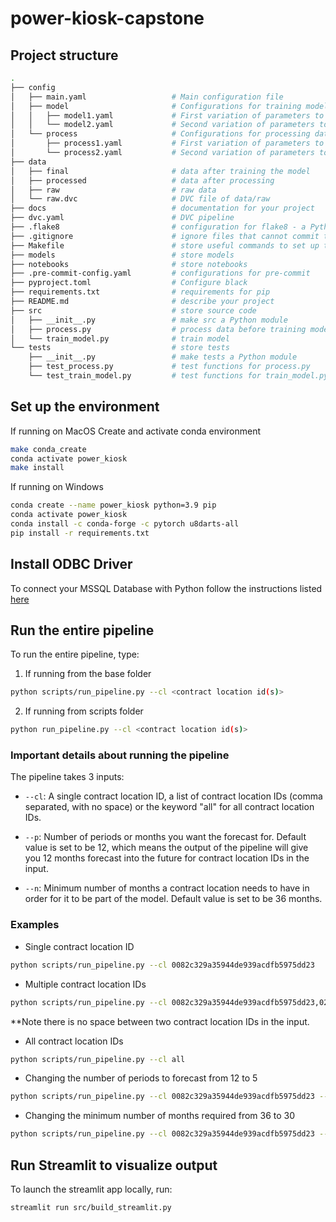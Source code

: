 # power-kiosk-capstone


## Project structure
```bash
.
├── config                      
│   ├── main.yaml                   # Main configuration file
│   ├── model                       # Configurations for training model
│   │   ├── model1.yaml             # First variation of parameters to train model
│   │   └── model2.yaml             # Second variation of parameters to train model
│   └── process                     # Configurations for processing data
│       ├── process1.yaml           # First variation of parameters to process data
│       └── process2.yaml           # Second variation of parameters to process data
├── data            
│   ├── final                       # data after training the model
│   ├── processed                   # data after processing
│   ├── raw                         # raw data
│   └── raw.dvc                     # DVC file of data/raw
├── docs                            # documentation for your project
├── dvc.yaml                        # DVC pipeline
├── .flake8                         # configuration for flake8 - a Python formatter tool
├── .gitignore                      # ignore files that cannot commit to Git
├── Makefile                        # store useful commands to set up the environment
├── models                          # store models
├── notebooks                       # store notebooks
├── .pre-commit-config.yaml         # configurations for pre-commit
├── pyproject.toml                  # Configure black
├── requirements.txt                # requirements for pip
├── README.md                       # describe your project
├── src                             # store source code
│   ├── __init__.py                 # make src a Python module 
│   ├── process.py                  # process data before training model
│   └── train_model.py              # train model
└── tests                           # store tests
    ├── __init__.py                 # make tests a Python module 
    ├── test_process.py             # test functions for process.py
    └── test_train_model.py         # test functions for train_model.py
```

## Set up the environment

If running on MacOS
Create and activate conda environment
```bash
make conda_create
conda activate power_kiosk
make install
```

If running on Windows
```bash
conda create --name power_kiosk python=3.9 pip
conda activate power_kiosk
conda install -c conda-forge -c pytorch u8darts-all
pip install -r requirements.txt 
```

## Install ODBC Driver 
To connect your MSSQL Database with Python follow the instructions listed [here](https://learn.microsoft.com/en-us/sql/connect/odbc/download-odbc-driver-for-sql-server?view=sql-server-ver16)

## Run the entire pipeline
To run the entire pipeline, type:

1. If running from the base folder
```bash
python scripts/run_pipeline.py --cl <contract location id(s)> 
```

2. If running from scripts folder 
```bash
python run_pipeline.py --cl <contract location id(s)>
```

### Important details about running the pipeline

The pipeline takes 3 inputs:
- `--cl`: A single contract location ID, a list of contract location IDs (comma separated, with no space) or the keyword "all" for all contract location IDs.

- `--p`: Number of periods or months you want the forecast for. Default value is set to be 12, which means the output of the pipeline will give you 12 months forecast into the future for contract location IDs in the input.

- `--n`: Minimum number of months a contract location needs to have in order for it to be part of the model. Default value is set to be 36 months. 

### Examples 

- Single contract location ID
```bash 
python scripts/run_pipeline.py --cl 0082c329a35944de939acdfb5975dd23
```

- Multiple contract location IDs
```bash
python scripts/run_pipeline.py --cl 0082c329a35944de939acdfb5975dd23,0219a6756d3e439d84f5bb5678f40499,07e2ba4b87b04684b4ea75c5654d354d,0d674bb909474caeb24cccc0d051df92
```
**Note there is no space between two contract location IDs in the input. 

- All contract location IDs
```bash
python scripts/run_pipeline.py --cl all
```

- Changing the number of periods to forecast from 12 to 5 
```bash 
python scripts/run_pipeline.py --cl 0082c329a35944de939acdfb5975dd23 --p 5
```

- Changing the minimum number of months required from 36 to 30
```bash 
python scripts/run_pipeline.py --cl 0082c329a35944de939acdfb5975dd23 --n 30
```

## Run Streamlit to visualize output

To launch the streamlit app locally, run: 

```bash
streamlit run src/build_streamlit.py
```


